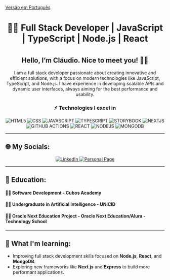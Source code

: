 [Versão em Português](README.md)

<h1 align="center">🧑‍💻 Full Stack Developer | JavaScript | TypeScript | Node.js | React<h1>

<h2 align="center">Hello, I’m Cláudio. Nice to meet you! 👋👋</h2>

<p align="center">
  I am a full stack developer passionate about creating innovative and efficient solutions, with a focus on modern technologies like JavaScript, TypeScript, and Node.js. 
  I have experience in developing scalable APIs and dynamic user interfaces, always aiming for the best performance and usability.
</p>

<h3 align="center">⚡ Technologies I excel in</h3>
<div align="center">
  <img alt="HTML5" src="https://img.shields.io/badge/HTML5-323330?style=for-the-badge&logo=html5&logoColor=white"/>
  <img alt="CSS" src="https://img.shields.io/badge/CSS3-323330?style=for-the-badge&logo=css3&logoColor=white"/>
  <img alt="JAVASCRIPT" src="https://img.shields.io/badge/JavaScript-323330?style=for-the-badge&logo=javascript&logoColor=F7DF1"/>
  <img alt="TYPESCRIPT" src="https://img.shields.io/badge/Typescript-323330?style=for-the-badge&logo=typescript&logoColor=F8DF5"/>
  <img alt="STORYBOOK" src="https://img.shields.io/badge/Storybook-323330?style=for-the-badge&logo=storybook&logoColor=F8DF5"/>
  <img alt="NEXTJS" src="https://img.shields.io/badge/Next.js-323330?style=for-the-badge&logo=next.js&logoColor=white"/>
  <img alt="GITHUB ACTIONS" src="https://img.shields.io/badge/GitHub%20Actions-323330?style=for-the-badge&logo=githubactions&logoColor=white"/>
  <img alt="REACT" src="https://img.shields.io/badge/React-323330?style=for-the-badge&logo=react&logoColor=F8DF5"/>
  <img alt="NODEJS" src="https://img.shields.io/badge/Node.js-323330?style=for-the-badge&logo=node.js&logoColor=white"/>
  <img alt="MONGODB" src="https://img.shields.io/badge/MongoDB-323330?style=for-the-badge&logo=mongodb&logoColor=white"/>
</div>

---

## 🌐 My Socials:

<div align="center">
  <a href="https://www.linkedin.com/in/claudio-soares-dev/">
    <img alt="LinkedIn" src="https://img.shields.io/badge/LinkedIn-0077B5?style=for-the-badge&logo=linkedin&logoColor=white"/>
  </a>
  <a href="https://claudio-soares-fullstack.vercel.app/">
    <img alt="Personal Page" src="https://img.shields.io/badge/Personal%20Page-4D4D4D?style=for-the-badge&logo=about.me&logoColor=white"/>
  </a>
</div>

---

## 📘 Education:

#### 👨‍🎓 Software Development - Cubos Academy
#### 👨‍🎓 Undergraduate in Artificial Intelligence - UNICID
#### 👨‍🎓 Oracle Next Education Project - Oracle Next Education/Alura - Technology School

---

## 🌱 What I'm learning:

- Improving full stack development skills focused on **Node.js**, **React**, and **MongoDB**.
- Exploring new frameworks like **Next.js** and **Express** to build more performant applications.
